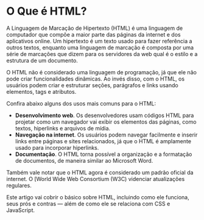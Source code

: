 # O Que é HTML? 



A Linguagem de Marcação de Hipertexto (HTML) é uma linguagem de computador que compõe a maior parte das páginas da internet e dos aplicativos online. Um hipertexto é um texto usado para fazer referência a outros textos, enquanto uma linguagem de marcação é composta por uma série de marcações que dizem para os servidores da web qual é o estilo e a estrutura de um documento.

O HTML não é considerado uma linguagem de programação, já que ele não pode criar funcionalidades dinâmicas. Ao invés disso, com o HTML, os usuários podem criar e estruturar seções, parágrafos e links usando elementos, tags e atributos.

Confira abaixo alguns dos usos mais comuns para o HTML:

- **Desenvolvimento web**. Os desenvolvedores usam códigos HTML para projetar como um navegador vai exibir os elementos das páginas, como textos, hiperlinks e arquivos de mídia.
- **Navegação na internet**. Os usuários podem navegar facilmente e inserir links entre páginas e sites relacionados, já que o HTML é amplamente usado para incorporar hiperlinks.
- **Documentação**. O HTML torna possível a organização e a formatação de documentos, de maneira similar ao Microsoft Word.

Também vale notar que o HTML agora é considerado um padrão oficial da internet. O [World Wide Web Consortium (W3C) videnciar atualizações regulares.

Este artigo vai cobrir o básico sobre HTML, incluindo como ele funciona, seus prós e contras — além de como ele se relaciona com CSS e JavaScript.